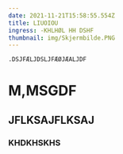 ```yaml
---
date: 2021-11-21T15:58:55.554Z
title: LIUOIOU
ingress: -KHLHØL HH DSHF
thumbnail: img/Skjermbilde.PNG
---
```



```collada
.DSJFÆLJDSLJFÆØJÆALJDF
```

# M,MSGDF

## JFLKSAJFLKSAJ

### KHDKHSKHS